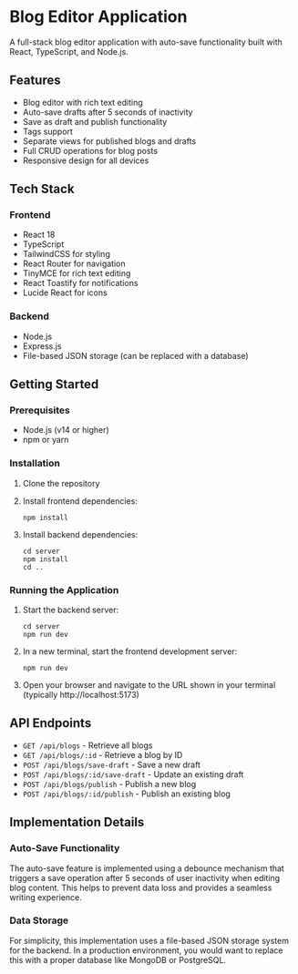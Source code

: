 # Blog Editor Application

A full-stack blog editor application with auto-save functionality built with React, TypeScript, and Node.js.

## Features

- Blog editor with rich text editing
- Auto-save drafts after 5 seconds of inactivity
- Save as draft and publish functionality
- Tags support
- Separate views for published blogs and drafts
- Full CRUD operations for blog posts
- Responsive design for all devices

## Tech Stack

### Frontend
- React 18
- TypeScript
- TailwindCSS for styling
- React Router for navigation
- TinyMCE for rich text editing
- React Toastify for notifications
- Lucide React for icons

### Backend
- Node.js
- Express.js
- File-based JSON storage (can be replaced with a database)

## Getting Started

### Prerequisites

- Node.js (v14 or higher)
- npm or yarn

### Installation

1. Clone the repository

2. Install frontend dependencies:
   ```
   npm install
   ```

3. Install backend dependencies:
   ```
   cd server
   npm install
   cd ..
   ```

### Running the Application

1. Start the backend server:
   ```
   cd server
   npm run dev
   ```

2. In a new terminal, start the frontend development server:
   ```
   npm run dev
   ```

3. Open your browser and navigate to the URL shown in your terminal (typically http://localhost:5173)

## API Endpoints

- `GET /api/blogs` - Retrieve all blogs
- `GET /api/blogs/:id` - Retrieve a blog by ID
- `POST /api/blogs/save-draft` - Save a new draft
- `POST /api/blogs/:id/save-draft` - Update an existing draft
- `POST /api/blogs/publish` - Publish a new blog
- `POST /api/blogs/:id/publish` - Publish an existing blog

## Implementation Details

### Auto-Save Functionality

The auto-save feature is implemented using a debounce mechanism that triggers a save operation after 5 seconds of user inactivity when editing blog content. This helps to prevent data loss and provides a seamless writing experience.

### Data Storage

For simplicity, this implementation uses a file-based JSON storage system for the backend. In a production environment, you would want to replace this with a proper database like MongoDB or PostgreSQL.

